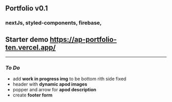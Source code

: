 ## Portfolio v0.1 

### nextJs, styled-components, firebase,


## Starter demo https://ap-portfolio-ten.vercel.app/

_______

### _To Do_
* add __work in progress img__ to be bottom rith side fixed
* header with __dynamic apod images__
* popper and arrow for __apod description__
* create __footer form__
